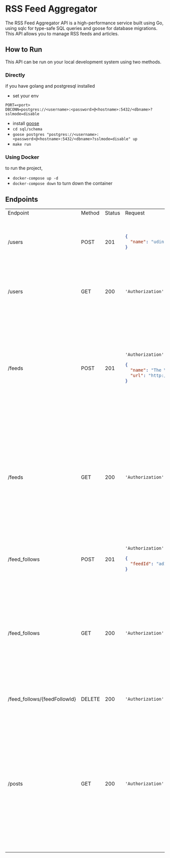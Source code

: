# RSS Feed Aggregator
The RSS Feed Aggregator API is a high-performance service built using Go,
using sqlc for type-safe SQL queries and goose for database migrations.
This API allows you to manage RSS feeds and articles.

## How to Run
This API can be run on your local development system using two methods.

### Directly
if you have golang and postgresql installed
- set your env
```
PORT=<port>
DBCONN=postgres://<username>:<password>@<hostname>:5432/<dbname>?sslmode=disable
```
- install [goose](https://github.com/pressly/goose)
- `cd sql/schema`
- `goose postgres "postgres://<username>:<password>@<hostname>:5432/<dbname>?sslmode=disable" up`
- `make run`

### Using Docker
to run the project,
- `docker-compose up -d`
- `docker-compose down`
to turn down the container

## Endpoints
<table>
  <tr>
    <td>Endpoint</td><td>Method</td><td>Status</td><td>Request</td><td>Response</td>
  </tr>
  <tr>
  <td> /users </td>
  <td> POST </td>
  <td> 201 </td>
  <td>

  ```json
  {
    "name": "udin"
  }
  ```

  </td>
  <td>

  ```json
  {
    "id": "b8239f5e-0227-43d8-b60c-5a184ea80e95",
    "createdAt": "2024-06-07T19:05:09.815201Z",
    "updatedAt": "2024-06-07T19:05:09.815201Z",
    "name": "udin",
    "apiKey": "<API KEY>"
  }
  ```

  </td>

  </tr>
  <tr>
  <td>  /users </td>
  <td> GET </td>
  <td> 200 </td>
  <td>

  ```
  'Authorization': ApiKey <API KEY>
  ```

  </td>
  <td>

  ```json
  {
    "id": "b8239f5e-0227-43d8-b60c-5a184ea80e95",
    "createdAt": "2024-06-07T19:05:09.815201Z",
    "updatedAt": "2024-06-07T19:05:09.815201Z",
    "name": "udin",
    "apiKey": "<API KEY>"
  }
  ```

  </td>
  </tr>
  <tr>
  <td> /feeds </td>
  <td> POST </td>
  <td> 201 </td>
  <td>

  ```
  'Authorization': ApiKey <API KEY>
  ```

  ```json
  {
    "name": "The Verge Tech",
    "url": "http://www.theverge.com/tech/rss/index.xml"
  }
  ```

  </td>
  <td>

  ```json
  {
    "feed": {
        "id": "b87fc085-431a-4606-92f6-bd12f8fd741c",
        "createdAt": "2024-06-14T08:04:42.546561Z",
        "updatedAt": "2024-06-14T08:04:42.546561Z",
        "name": "The Verge Tech",
        "url": "http://www.theverge.com/tech/rss/index.xml",
        "userId": "082536ec-3598-4f6d-93d4-0fe23cfc623d"
    },
    "feed_follow": {
        "id": "5d146edf-7715-42f5-a324-94b2771e3e2a",
        "feedId": "b87fc085-431a-4606-92f6-bd12f8fd741c",
        "userId": "082536ec-3598-4f6d-93d4-0fe23cfc623d",
        "createdAt": "2024-06-14T08:04:42.547676Z",
        "updatedAt": "2024-06-14T08:04:42.547676Z"
    }
  }
  ```

  </td>
  </tr>
    </tr>
  <tr>
  <td> /feeds </td>
  <td> GET </td>
  <td> 200 </td>
  <td>

  ```
  'Authorization': ApiKey <API KEY>
  ```

  </td>
  <td>

  ```json
  [
    {
        "id": "ad1416d3-89ec-48c9-b0eb-5621f8d4ba5c",
        "createdAt": "2024-06-14T07:49:22.232084Z",
        "updatedAt": "2024-06-14T07:53:05.541544Z",
        "name": "CNN Tech",
        "url": "http://www.buzzfeed.com/tvandmovies.xml",
        "userId": "082536ec-3598-4f6d-93d4-0fe23cfc623d"
    },
    {
        "id": "e0a2b609-ab42-460b-8f08-4fb44887790c",
        "createdAt": "2024-06-10T06:57:58.735041Z",
        "updatedAt": "2024-06-14T07:53:05.545006Z",
        "name": "CNN Tech",
        "url": "http://rss.cnn.com/rss/cnn_tech.rss",
        "userId": "082536ec-3598-4f6d-93d4-0fe23cfc623d"
    },
    ...
  ]
  ```

  </td>
  </tr>

  <tr>
  <td> /feed_follows </td>
  <td> POST </td>
  <td> 201 </td>
  <td>

  ```
  'Authorization': ApiKey <API KEY>
  ```

  ```json
  {
    "feedId": "ad1416d3-89ec-48c9-b0eb-5621f8d4ba5c"
  }
  ```

  </td>
  <td>

  ```json
  {
    "id": "e4dc4679-b99f-4273-8055-d8db4ed6b7d3",
    "feedId": "ad1416d3-89ec-48c9-b0eb-5621f8d4ba5c",
    "userId": "b8239f5e-0227-43d8-b60c-5a184ea80e95",
    "createdAt": "2024-07-14T23:47:21.23965Z",
    "updatedAt": "2024-07-14T23:47:21.23965Z"
  }
  ```

  </td>
  </tr>
  
  <tr>
  <td>  /feed_follows </td>
  <td> GET </td>
  <td> 200 </td>
  <td>

  ```
  'Authorization': ApiKey <API KEY>
  ```

  </td>
  <td>

  ```json
  [
    {
        "id": "a700f056-9833-4171-9463-1acdc9e57cc2",
        "feedId": "91b64c0a-b549-49a0-8c10-149db699289a",
        "userId": "b8239f5e-0227-43d8-b60c-5a184ea80e95",
        "createdAt": "2024-06-09T11:35:55.716246Z",
        "updatedAt": "2024-06-09T11:35:55.716246Z"
    },
    {
        "id": "e4dc4679-b99f-4273-8055-d8db4ed6b7d3",
        "feedId": "ad1416d3-89ec-48c9-b0eb-5621f8d4ba5c",
        "userId": "b8239f5e-0227-43d8-b60c-5a184ea80e95",
        "createdAt": "2024-07-14T23:47:21.23965Z",
        "updatedAt": "2024-07-14T23:47:21.23965Z"
    }
  ]
  ```

  </td>
  </tr>

  <tr>
  <td>  /feed_follows/{feedFollowId} </td>
  <td> DELETE </td>
  <td> 200 </td>
  <td>

  ```
  'Authorization': ApiKey <API KEY>
  ```

  </td>
  <td>

  ```json
  {
    "statusCode": 200,
    "msg": "feed with feed follow id: 5d146edf-7715-42f5-a324-94b2771e3e2a successfully unfollowed"
  }
  ```
 
  </td>
  </tr>

  <tr>
  <td>  /posts </td>
  <td> GET </td>
  <td> 200 </td>
  <td>

  ```
  'Authorization': ApiKey <API KEY>
  ```

  </td>
  <td>

  ```json
  [
    {
        "id": "59364a5d-7a32-48a0-bc5d-eedae4559576",
        "createdAt": "2024-06-10T06:58:02.636745Z",
        "updatedAt": "2024-06-10T06:58:02.636745Z",
        "title": "",
        "url": "https://www.cnn.com/videos/tech/2024/04/05/ne-yo-ai-impact-music-contd-lcl-vpx.cnn",
        "description": "Grammy award-winning artist Ne-Yo joins CNN's Laura Coates to discuss the impact of artificial intelligence on the music industry.",
        "publishedAt": "0001-01-01T00:00:00Z",
        "feedId": "e0a2b609-ab42-460b-8f08-4fb44887790c"
    },
    {
        "id": "19175151-2db2-4ce7-b965-8a2be24b7c52",
        "createdAt": "2024-06-10T06:58:02.638624Z",
        "updatedAt": "2024-06-10T06:58:02.638624Z",
        "title": "",
        "url": "https://www.cnn.com/videos/tech/2024/03/17/gps-0317-tiktok-ban-in-the-us.cnn",
        "description": "Fareed hosts a spirited debate on the House bill that could lead to a US ban on TikTok, with the American Enterprise Institute's Kori Schake and Glen Gerstell, former general counsel for the National Security Agency. They             discuss national-security risks the Chinese-owned app might pose given its many American users.",
        "publishedAt": "0001-01-01T00:00:00Z",
        "feedId": "e0a2b609-ab42-460b-8f08-4fb44887790c"
    },
    ...
  ]
  ```
 
  </td>
  </tr>

</table>

